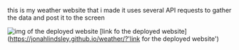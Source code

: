 this is my weather website that i made
it uses several API requests to gather the data and post it to the screen

![img of the deployed website](asets/screenshot "img of the deployed website")
[link fo the deployed website](https://jonahlindsley.github.io/weather/?'link for the deployed website')
